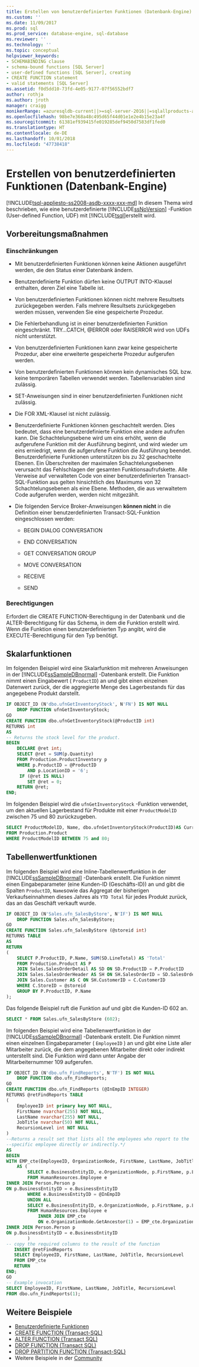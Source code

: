 ```yaml
---
title: Erstellen von benutzerdefinierten Funktionen (Datenbank-Engine) | Microsoft-Dokumentation
ms.custom: ''
ms.date: 11/09/2017
ms.prod: sql
ms.prod_service: database-engine, sql-database
ms.reviewer: ''
ms.technology: ''
ms.topic: conceptual
helpviewer_keywords:
- SCHEMABINDING clause
- schema-bound functions [SQL Server]
- user-defined functions [SQL Server], creating
- CREATE FUNCTION statement
- valid statements [SQL Server]
ms.assetid: f0d5dd10-73fd-4e05-9177-07f56552bdf7
author: rothja
ms.author: jroth
manager: craigg
monikerRange: =azuresqldb-current||>=sql-server-2016||=sqlallproducts-allversions||>=sql-server-linux-2017||=azuresqldb-mi-current
ms.openlocfilehash: 98be7e368a48c495d65f44d01e1e2e4b15e23a4f
ms.sourcegitcommit: 61381ef939415fe019285def9450d7583df1fed0
ms.translationtype: HT
ms.contentlocale: de-DE
ms.lasthandoff: 10/01/2018
ms.locfileid: "47738418"
---
```

# <a name="create-user-defined-functions-database-engine"></a>Erstellen von benutzerdefinierten Funktionen (Datenbank-Engine)
[!INCLUDE[tsql-appliesto-ss2008-asdb-xxxx-xxx-md](../../includes/tsql-appliesto-ss2008-asdb-xxxx-xxx-md.md)]
  In diesem Thema wird beschrieben, wie eine benutzerdefinierte [!INCLUDE[ssNoVersion](../../includes/ssnoversion-md.md)] -Funktion (User-defined Function, UDF) mit [!INCLUDE[tsql](../../includes/tsql-md.md)]erstellt wird.  

  
##  <a name="BeforeYouBegin"></a> Vorbereitungsmaßnahmen  
  
###  <a name="Restrictions"></a> Einschränkungen  
  
-   Mit benutzerdefinierten Funktionen können keine Aktionen ausgeführt werden, die den Status einer Datenbank ändern.  
  
-   Benutzerdefinierte Funktion dürfen keine OUTPUT INTO-Klausel enthalten, deren Ziel eine Tabelle ist.  
  
-   Von benutzerdefinierten Funktionen können nicht mehrere Resultsets zurückgegeben werden. Falls mehrere Resultsets zurückgegeben werden müssen, verwenden Sie eine gespeicherte Prozedur.  
  
-   Die Fehlerbehandlung ist in einer benutzerdefinierten Funktion eingeschränkt. TRY…CATCH, @ERROR oder RAISERROR wird von UDFs nicht unterstützt.  
  
-   Von benutzerdefinierten Funktionen kann zwar keine gespeicherte Prozedur, aber eine erweiterte gespeicherte Prozedur aufgerufen werden.  
  
-   Von benutzerdefinierten Funktionen können kein dynamisches SQL bzw. keine temporären Tabellen verwendet werden. Tabellenvariablen sind zulässig.  
  
-   SET-Anweisungen sind in einer benutzerdefinierten Funktionen nicht zulässig.  
  
-   Die FOR XML-Klausel ist nicht zulässig.  
  
-   Benutzerdefinierte Funktionen können geschachtelt werden. Dies bedeutet, dass eine benutzerdefinierte Funktion eine andere aufrufen kann. Die Schachtelungsebene wird um eins erhöht, wenn die aufgerufene Funktion mit der Ausführung beginnt, und wird wieder um eins erniedrigt, wenn die aufgerufene Funktion die Ausführung beendet. Benutzerdefinierte Funktionen unterstützen bis zu 32 geschachtelte Ebenen. Ein Überschreiten der maximalen Schachtelungsebenen verursacht das Fehlschlagen der gesamten Funktionsaufrufskette. Alle Verweise auf verwalteten Code von einer benutzerdefinierten Transact-SQL-Funktion aus gelten hinsichtlich des Maximums von 32 Schachtelungsebenen als eine Ebene. Methoden, die aus verwaltetem Code aufgerufen werden, werden nicht mitgezählt.  
  
-   Die folgenden Service Broker-Anweisungen **können nicht** in die Definition einer benutzerdefinierten Transact-SQL-Funktion eingeschlossen werden:  
  
    -   BEGIN DIALOG CONVERSATION  
  
    -   END CONVERSATION  
  
    -   GET CONVERSATION GROUP  
  
    -   MOVE CONVERSATION  
  
    -   RECEIVE  
  
    -   SEND  
  
###  <a name="Security"></a> Berechtigungen 

Erfordert die CREATE FUNCTION-Berechtigung in der Datenbank und die ALTER-Berechtigung für das Schema, in dem die Funktion erstellt wird. Wenn die Funktion einen benutzerdefinierten Typ angibt, wird die EXECUTE-Berechtigung für den Typ benötigt.  
  
##  <a name="Scalar"></a> Skalarfunktionen  
 Im folgenden Beispiel wird eine Skalarfunktion mit mehreren Anweisungen in der [!INCLUDE[ssSampleDBnormal](../../includes/sssampledbnormal-md.md)] -Datenbank erstellt. Die Funktion nimmt einen Eingabewert ( `ProductID`) an und gibt einen einzelnen Datenwert zurück, der die aggregierte Menge des Lagerbestands für das angegebene Produkt darstellt.  
  
```sql  
IF OBJECT_ID (N'dbo.ufnGetInventoryStock', N'FN') IS NOT NULL  
    DROP FUNCTION ufnGetInventoryStock;  
GO  
CREATE FUNCTION dbo.ufnGetInventoryStock(@ProductID int)  
RETURNS int   
AS   
-- Returns the stock level for the product.  
BEGIN  
    DECLARE @ret int;  
    SELECT @ret = SUM(p.Quantity)   
    FROM Production.ProductInventory p   
    WHERE p.ProductID = @ProductID   
        AND p.LocationID = '6';  
     IF (@ret IS NULL)   
        SET @ret = 0;  
    RETURN @ret;  
END; 
```  
  
 Im folgenden Beispiel wird die `ufnGetInventoryStock` -Funktion verwendet, um den aktuellen Lagerbestand für Produkte mit einer `ProductModelID` zwischen 75 und 80 zurückzugeben.  
  
```sql  
SELECT ProductModelID, Name, dbo.ufnGetInventoryStock(ProductID)AS CurrentSupply  
FROM Production.Product  
WHERE ProductModelID BETWEEN 75 and 80;  
```  
  
##  <a name="TVF"></a> Tabellenwertfunktionen  
 Im folgenden Beispiel wird eine Inline-Tabellenwertfunktion in der [!INCLUDE[ssSampleDBnormal](../../includes/sssampledbnormal-md.md)] -Datenbank erstellt. Die Funktion nimmt einen Eingabeparameter (eine Kunden-ID (Geschäfts-ID)) an und gibt die Spalten `ProductID`, `Name`sowie das Aggregat der bisherigen Verkaufseinnahmen dieses Jahres als `YTD Total` für jedes Produkt zurück, das an das Geschäft verkauft wurde.  
  
```sql  
IF OBJECT_ID (N'Sales.ufn_SalesByStore', N'IF') IS NOT NULL  
    DROP FUNCTION Sales.ufn_SalesByStore;  
GO  
CREATE FUNCTION Sales.ufn_SalesByStore (@storeid int)  
RETURNS TABLE  
AS  
RETURN   
(  
    SELECT P.ProductID, P.Name, SUM(SD.LineTotal) AS 'Total'  
    FROM Production.Product AS P   
    JOIN Sales.SalesOrderDetail AS SD ON SD.ProductID = P.ProductID  
    JOIN Sales.SalesOrderHeader AS SH ON SH.SalesOrderID = SD.SalesOrderID  
    JOIN Sales.Customer AS C ON SH.CustomerID = C.CustomerID  
    WHERE C.StoreID = @storeid  
    GROUP BY P.ProductID, P.Name  
);  
```  
  
 Das folgende Beispiel ruft die Funktion auf und gibt die Kunden-ID 602 an.  
  
```sql  
SELECT * FROM Sales.ufn_SalesByStore (602);  
```  
  
 Im folgenden Beispiel wird eine Tabellenwertfunktion in der [!INCLUDE[ssSampleDBnormal](../../includes/sssampledbnormal-md.md)] -Datenbank erstellt. Die Funktion nimmt einen einzelnen Eingabeparameter ( `EmployeeID` ) an und gibt eine Liste aller Mitarbeiter zurück, die dem angegebenen Mitarbeiter direkt oder indirekt unterstellt sind. Die Funktion wird dann unter Angabe der Mitarbeiternummer 109 aufgerufen.  
  
```sql  
IF OBJECT_ID (N'dbo.ufn_FindReports', N'TF') IS NOT NULL  
    DROP FUNCTION dbo.ufn_FindReports;  
GO  
CREATE FUNCTION dbo.ufn_FindReports (@InEmpID INTEGER)  
RETURNS @retFindReports TABLE   
(  
    EmployeeID int primary key NOT NULL,  
    FirstName nvarchar(255) NOT NULL,  
    LastName nvarchar(255) NOT NULL,  
    JobTitle nvarchar(50) NOT NULL,  
    RecursionLevel int NOT NULL  
)  
--Returns a result set that lists all the employees who report to the   
--specific employee directly or indirectly.*/  
AS  
BEGIN  
WITH EMP_cte(EmployeeID, OrganizationNode, FirstName, LastName, JobTitle, RecursionLevel) -- CTE name and columns  
    AS (  
        SELECT e.BusinessEntityID, e.OrganizationNode, p.FirstName, p.LastName, e.JobTitle, 0 -- Get the initial list of Employees for Manager n  
        FROM HumanResources.Employee e   
INNER JOIN Person.Person p   
ON p.BusinessEntityID = e.BusinessEntityID  
        WHERE e.BusinessEntityID = @InEmpID  
        UNION ALL  
        SELECT e.BusinessEntityID, e.OrganizationNode, p.FirstName, p.LastName, e.JobTitle, RecursionLevel + 1 -- Join recursive member to anchor  
        FROM HumanResources.Employee e   
            INNER JOIN EMP_cte  
            ON e.OrganizationNode.GetAncestor(1) = EMP_cte.OrganizationNode  
INNER JOIN Person.Person p   
ON p.BusinessEntityID = e.BusinessEntityID  
        )  
-- copy the required columns to the result of the function   
   INSERT @retFindReports  
   SELECT EmployeeID, FirstName, LastName, JobTitle, RecursionLevel  
   FROM EMP_cte   
   RETURN  
END;  
GO  
-- Example invocation  
SELECT EmployeeID, FirstName, LastName, JobTitle, RecursionLevel  
FROM dbo.ufn_FindReports(1);  
```  
  
## <a name="more-examples"></a>Weitere Beispiele  
 - [Benutzerdefinierte Funktionen](../../relational-databases/user-defined-functions/user-defined-functions.md)   
 - [CREATE FUNCTION &#40;Transact-SQL&#41;](../../t-sql/statements/create-function-transact-sql.md) 
 - [ALTER FUNCTION (Transact SQL)](../../tools/sql-server-profiler/start-sql-server-profiler.md) 
 - [DROP FUNCTION (Transact SQL)](../../tools/sql-server-profiler/start-sql-server-profiler.md)
 - [DROP PARTITION FUNCTION (Transact-SQL)](../../t-sql/statements/drop-partition-function-transact-sql.md)
 - Weitere Beispiele in der [Community](https://www.bing.com/search?q=user%20defined%20function%20%22sql%20server%202016%22%20examples&qs=n&form=QBRE&pq=user%20defined%20function%20%22sql%20server%202016%22%20examples&sc=0-48&sp=-1&sk=&cvid=C3AD337125A840AD9EEFA3AAC36A3712)
  
